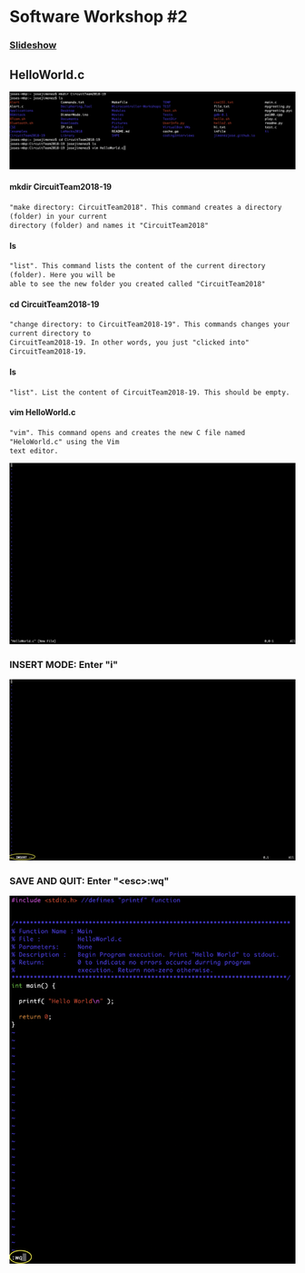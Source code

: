 # Software Workshop #2

### [Slideshow]( https://drive.google.com/open?id=1Fkw-tzBWn-OTbaCbUw_vYi-M8L_gpOvvangkXggG_1s )

## HelloWorld.c

![alt text]( 
https://github.com/jimenezjose/Microcontroller-Workshops/blob/master/Workshop_2/Images/navigation.png "Directions")

#### mkdir CircuitTeam2018-19
    "make directory: CircuitTeam2018". This command creates a directory (folder) in your current 
    directory (folder) and names it "CircuitTeam2018"
    
#### ls
    "list". This command lists the content of the current directory (folder). Here you will be 
    able to see the new folder you created called "CircuitTeam2018"
    
#### cd CircuitTeam2018-19
    "change directory: to CircuitTeam2018-19". This commands changes your current directory to 
    CircuitTeam2018-19. In other words, you just "clicked into" CircuitTeam2018-19.

#### ls
    "list". List the content of CircuitTeam2018-19. This should be empty.
    
#### vim HelloWorld.c
    "vim". This command opens and creates the new C file named "HeloWorld.c" using the Vim 
    text editor.


![alt text]( 
https://github.com/jimenezjose/Microcontroller-Workshops/blob/master/Workshop_2/Images/OpenVim.png "Directions")

### INSERT MODE: Enter "i"

![alt text]( 
https://github.com/jimenezjose/Microcontroller-Workshops/blob/master/Workshop_2/Images/InsertVim.png "Directions")

### SAVE AND QUIT: Enter "\<esc\>:wq"


![alt text]( 
https://github.com/jimenezjose/Microcontroller-Workshops/blob/master/Workshop_2/Images/HelloWorld.c.png "Directions")


